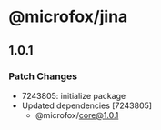 # @microfox/jina

## 1.0.1

### Patch Changes

- 7243805: initialize package
- Updated dependencies [7243805]
  - @microfox/core@1.0.1
